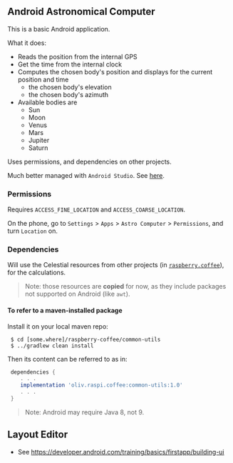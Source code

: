 ## Android Astronomical Computer
This is a basic Android application.

What it does:
- Reads the position from the internal GPS
- Get the time from the internal clock
- Computes the chosen body's position and displays for the current position and time
    - the chosen body's elevation
    - the chosen body's azimuth
- Available bodies are
    - Sun
    - Moon
    - Venus
    - Mars
    - Jupiter
    - Saturn

Uses permissions, and dependencies on other projects.

Much better managed with `Android Studio`. See [here](https://developer.android.com/studio/install).

### Permissions
Requires `ACCESS_FINE_LOCATION` and `ACCESS_COARSE_LOCATION`.

On the phone, go to `Settings` > `Apps` > `Astro Computer` > `Permissions`, and turn `Location` on.

### Dependencies
Will use the Celestial resources from other projects (in [`raspberry.coffee`](https://github.com/OlivierLD/raspberry-coffee)), for the calculations.

> Note: those resources are **copied** for now, as they include packages not supported on Android (like `awt`).

#### To refer to a maven-installed package
Install it on your local maven repo:
```
 $ cd [some.where]/raspberry-coffee/common-utils
 $ ../gradlew clean install
```
Then its content can be referred to as in:
```groovy
 dependencies {
    . . .
    implementation 'oliv.raspi.coffee:common-utils:1.0'
    . . .
 }
```

> Note: Android may require Java 8, not 9.

## Layout Editor
- See <https://developer.android.com/training/basics/firstapp/building-ui>

